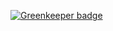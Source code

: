 

[![Greenkeeper badge](https://badges.greenkeeper.io/r3ticuli/metric.js.svg)](https://greenkeeper.io/)